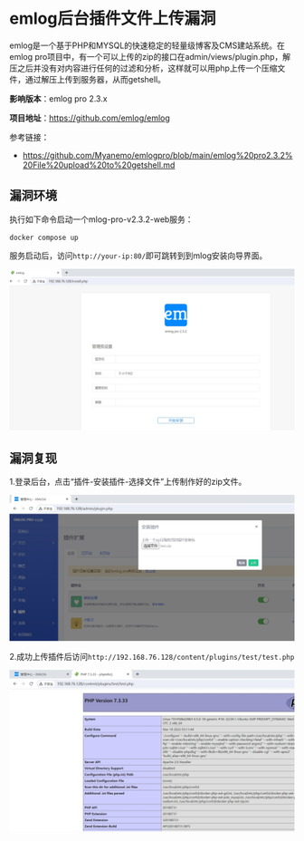 #  emlog后台插件文件上传漏洞

emlog是一个基于PHP和MYSQL的快速稳定的轻量级博客及CMS建站系统。在emlog pro项目中，有一个可以上传的zip的接口在admin/views/plugin.php，解压之后并没有对内容进行任何的过滤和分析，这样就可以用php上传一个压缩文件，通过解压上传到服务器，从而getshell。

**影响版本**：emlog pro 2.3.x

**项目地址**：https://github.com/emlog/emlog

参考链接：

- https://github.com/Myanemo/emlogpro/blob/main/emlog%20pro2.3.2%20File%20upload%20to%20getshell.md

## 漏洞环境

执行如下命令启动一个mlog-pro-v2.3.2-web服务：

```
docker compose up 
```

服务启动后，访问`http://your-ip:80/`即可跳转到到mlog安装向导界面。

![1](./1.png)

## 漏洞复现

1.登录后台，点击“插件-安装插件-选择文件”上传制作好的zip文件。

![3](./2.png)

2.成功上传插件后访问`http://192.168.76.128/content/plugins/test/test.php`

![4](./3.png)